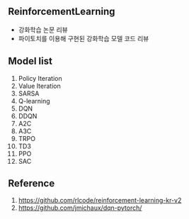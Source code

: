 ## ReinforcementLearning
- 강화학습 논문 리뷰
- 파이토치를 이용해 구현된 강화학습 모델 코드 리뷰


## Model list
1. Policy Iteration
2. Value Iteration
3. SARSA
4. Q-learning
5. DQN
6. DDQN
7. A2C
8. A3C
9. TRPO
10. TD3
11. PPO
12. SAC

## Reference
1. https://github.com/rlcode/reinforcement-learning-kr-v2
2. https://github.com/jmichaux/dqn-pytorch/
